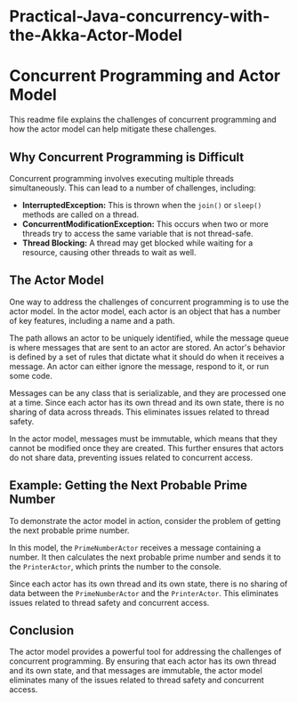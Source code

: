 # Practical-Java-concurrency-with-the-Akka-Actor-Model

# Concurrent Programming and Actor Model

This readme file explains the challenges of concurrent programming and how the actor model can help mitigate these challenges.

## Why Concurrent Programming is Difficult

Concurrent programming involves executing multiple threads simultaneously. This can lead to a number of challenges, including:

- **InterruptedException:** This is thrown when the `join()` or `sleep()` methods are called on a thread.
- **ConcurrentModificationException:** This occurs when two or more threads try to access the same variable that is not thread-safe.
- **Thread Blocking:** A thread may get blocked while waiting for a resource, causing other threads to wait as well.

## The Actor Model

One way to address the challenges of concurrent programming is to use the actor model. In the actor model, each actor is an object that has a number of key features, including a name and a path.

The path allows an actor to be uniquely identified, while the message queue is where messages that are sent to an actor are stored. An actor's behavior is defined by a set of rules that dictate what it should do when it receives a message. An actor can either ignore the message, respond to it, or run some code.

Messages can be any class that is serializable, and they are processed one at a time. Since each actor has its own thread and its own state, there is no sharing of data across threads. This eliminates issues related to thread safety.

In the actor model, messages must be immutable, which means that they cannot be modified once they are created. This further ensures that actors do not share data, preventing issues related to concurrent access.

## Example: Getting the Next Probable Prime Number

To demonstrate the actor model in action, consider the problem of getting the next probable prime number. 


In this model, the `PrimeNumberActor` receives a message containing a number. It then calculates the next probable prime number and sends it to the `PrinterActor`, which prints the number to the console.

Since each actor has its own thread and its own state, there is no sharing of data between the `PrimeNumberActor` and the `PrinterActor`. This eliminates issues related to thread safety and concurrent access.

## Conclusion

The actor model provides a powerful tool for addressing the challenges of concurrent programming. By ensuring that each actor has its own thread and its own state, and that messages are immutable, the actor model eliminates many of the issues related to thread safety and concurrent access.

